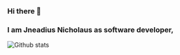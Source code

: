 ### Hi there 👋

### I am Jneadius Nicholaus as software developer,
<!-- **jenadiusnicholaus/jenadiusnicholaus** is a ✨ _special_ ✨ repository because its `README.md` (this file) appears on your GitHub profile. -->
<!-- 
Here are some ideas to get you started:

- 🔭 I’m currently working on P
- 🌱 I’m currently learning ...
- 👯 I’m looking to collaborate on ...
- 🤔 I’m looking for help with ...
- 💬 Ask me about ...
- 📫 How to reach me: ...
- 😄 Pronouns: ...
- ⚡ Fun fact: ... -->


![Github stats](https://github-readme-stats.vercel.app/api?username=jenadiusnicholaus&theme=highcontrast&show_icons=true&count_private=true)
